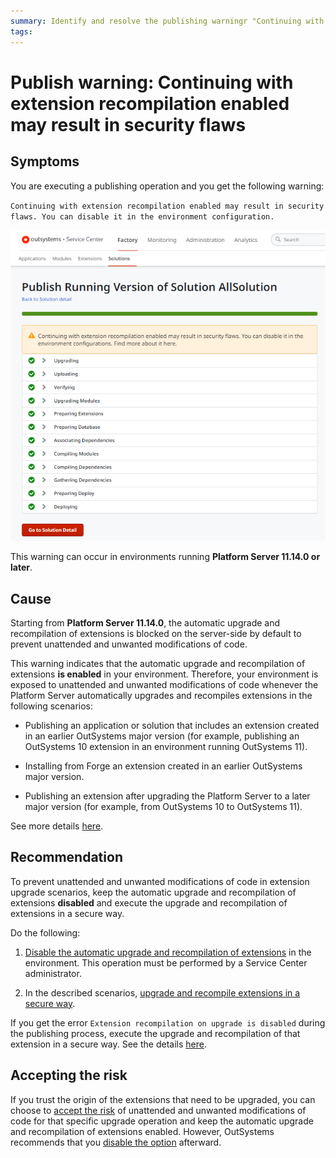 ```yaml
---
summary: Identify and resolve the publishing warningr "Continuing with extension recompilation enabled may result in security flaws".
tags: 
---
```


# Publish warning: Continuing with extension recompilation enabled may result in security flaws

## Symptoms

You are executing a publishing operation and you get the following warning:

`Continuing with extension recompilation enabled may result in security flaws. You can disable it in the environment configuration.`

![extension recompilation enabled warning](images/ext-recompilation-enabled-warning-sc.png)

This warning can occur in environments running **Platform Server 11.14.0 or later**.

## Cause

Starting from **Platform Server 11.14.0**, the automatic upgrade and recompilation of extensions is blocked on the server-side by default to prevent unattended and unwanted modifications of code.

This warning indicates that the automatic upgrade and recompilation of extensions **is enabled** in your environment. Therefore, your environment is exposed to unattended and unwanted modifications of code whenever the Platform Server automatically upgrades and recompiles extensions in the following scenarios:

* Publishing an application or solution that includes an extension created in an earlier OutSystems major version (for example, publishing an OutSystems 10 extension in an environment running OutSystems 11).

* Installing from Forge an extension created in an earlier OutSystems major version.

* Publishing an extension after upgrading the Platform Server to a later major version (for example, from OutSystems 10 to OutSystems 11).

See more details [here](../../upgrade/extension-recompilation/extension-recompilation.md).

## Recommendation

To prevent unattended and unwanted modifications of code in extension upgrade scenarios, keep the automatic upgrade and recompilation of extensions **disabled** and execute the upgrade and recompilation of extensions in a secure way.

Do the following:

1. [Disable the automatic upgrade and recompilation of extensions](../../upgrade/extension-recompilation/extension-recompilation.md#enable-disable) in the environment. This operation must be performed by a Service Center administrator.

1. In the described scenarios, [upgrade and recompile extensions in a secure way](../../upgrade/extension-recompilation/extension-recompilation.md#secure-upgrade).

If you get the error `Extension recompilation on upgrade is disabled` during the publishing process, execute the upgrade and recompilation of that extension in a secure way. See the details [here](extension-upgrade-disabled-error.md).

## Accepting the risk

If you trust the origin of the extensions that need to be upgraded, you can choose to [accept the risk](../../upgrade/extension-recompilation/extension-recompilation.md#accept-risk) of unattended and unwanted modifications of code for that specific upgrade operation and keep the automatic upgrade and recompilation of extensions enabled. However, OutSystems recommends that you [disable the option](../../upgrade/extension-recompilation/extension-recompilation.md#enable-disable) afterward.
